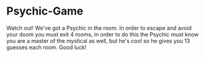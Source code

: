 # Psychic-Game
Watch out! We've got a Psychic in the room. In order to escape and avoid your doom you must exit 4 rooms, in order to do this the Psychic must know you are a master of the mystical as well, but he's cool so he gives you 13 guesses each room. Good luck!
